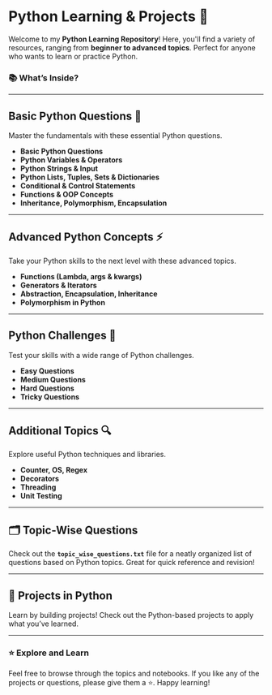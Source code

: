 # Python Learning & Projects 🚀

Welcome to my **Python Learning Repository**! Here, you'll find a variety of resources, ranging from **beginner to advanced topics**. Perfect for anyone who wants to learn or practice Python. 

### 📚 **What’s Inside?**

---

## Basic Python Questions 🔰
Master the fundamentals with these essential Python questions.

- **Basic Python Questions**  
- **Python Variables & Operators**
- **Python Strings & Input**
- **Python Lists, Tuples, Sets & Dictionaries**
- **Conditional & Control Statements**
- **Functions & OOP Concepts**  
- **Inheritance, Polymorphism, Encapsulation**

---

## Advanced Python Concepts ⚡
Take your Python skills to the next level with these advanced topics.

- **Functions (Lambda, args & kwargs)**
- **Generators & Iterators**
- **Abstraction, Encapsulation, Inheritance**
- **Polymorphism in Python**

---

## Python Challenges 🎯
Test your skills with a wide range of Python challenges.

- **Easy Questions**  
- **Medium Questions**  
- **Hard Questions**  
- **Tricky Questions**

---

## Additional Topics 🔍
Explore useful Python techniques and libraries.

- **Counter, OS, Regex**
- **Decorators**
- **Threading**
- **Unit Testing**

---

## 🗂️ **Topic-Wise Questions**
Check out the **`topic_wise_questions.txt`** file for a neatly organized list of questions based on Python topics. Great for quick reference and revision!

---

## 🚀 **Projects in Python**
Learn by building projects! Check out the Python-based projects to apply what you’ve learned.

---

### ⭐ **Explore and Learn**
Feel free to browse through the topics and notebooks. If you like any of the projects or questions, please give them a ⭐️. Happy learning!
